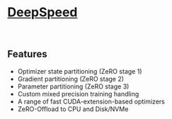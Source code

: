 # [DeepSpeed](https://huggingface.co/docs/accelerate/usage_guides/deepspeed)

<br>

## Features

* Optimizer state partitioning (ZeRO stage 1)
* Gradient partitioning (ZeRO stage 2)
* Parameter partitioning (ZeRO stage 3)
* Custom mixed precision training handling
* A range of fast CUDA-extension-based optimizers
* ZeRO-Offload to CPU and Disk/NVMe

<br>

## 